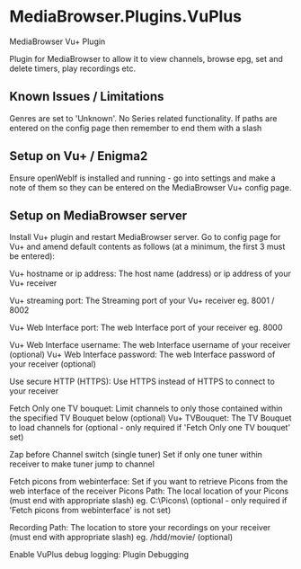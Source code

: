 # MediaBrowser.Plugins.VuPlus
MediaBrowser Vu+ Plugin

Plugin for MediaBrowser to allow it to view channels, browse epg, set and delete timers, play recordings etc.

Known Issues / Limitations
--------------------------
 
Genres are set to 'Unknown'.
No Series related functionality.
If paths are entered on the config page then remember to end them with a slash
 
 
Setup on Vu+ / Enigma2
----------------------

Ensure openWebIf is installed and running - go into settings and make a note of them so they can be entered on the MediaBrowser Vu+ config page.
 
 
Setup on MediaBrowser server
----------------------------

Install Vu+ plugin and restart MediaBrowser server.
Go to config page for Vu+ and amend default contents as follows (at a minimum, the first 3 must be entered):
 
Vu+ hostname or ip address:
The host name (address) or ip address of your Vu+ receiver
 
Vu+ streaming port:
The Streaming port of your Vu+ receiver eg. 8001 / 8002
 
Vu+ Web Interface port:
The web Interface port of your receiver eg. 8000
 
Vu+ Web Interface username:
The web Interface username of your receiver (optional)
Vu+ Web Interface password:
The web Interface password of your receiver (optional)
 
Use secure HTTP (HTTPS):
Use HTTPS instead of HTTPS to connect to your receiver
                       
Fetch Only one TV bouquet:
Limit channels to only those contained within the specified TV Bouquet below (optional)
Vu+ TVBouquet:
The TV Bouquet to load channels for (optional - only required if 'Fetch Only one TV bouquet' set)
                            
Zap before Channel switch (single tuner)
Set if only one tuner within receiver to make tuner jump to channel
 
Fetch picons from webinterface:
Set if you want to retrieve Picons from the web interface of the receiver 
Picons Path:
The local location of your Picons (must end with appropriate slash)  eg. C:\Picons\ (optional - only required if 'Fetch picons from webinterface' is not set)
 
Recording Path:
The location to store your recordings on your receiver  (must end with appropriate slash) eg. /hdd/movie/ (optional)
 
Enable VuPlus debug logging:
Plugin Debugging
 
